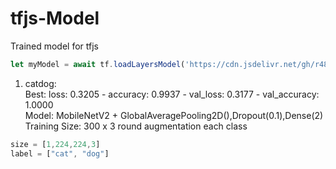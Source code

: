 # tfjs-Model
Trained model for tfjs  

```javascript
let myModel = await tf.loadLayersModel('https://cdn.jsdelivr.net/gh/r48n34/tfjs-Model/<file-name>/model.json')
```

1. catdog:  
Best: loss: 0.3205 - accuracy: 0.9937 - val_loss: 0.3177 - val_accuracy: 1.0000  
Model: MobileNetV2 + GlobalAveragePooling2D(),Dropout(0.1),Dense(2)  
Training Size: 300 x 3 round augmentation each class
```javascript
size = [1,224,224,3]
label = ["cat", "dog"]
```
   
